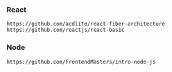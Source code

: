 
### React
    https://github.com/acdlite/react-fiber-architecture
    https://github.com/reactjs/react-basic


### Node
    https://github.com/FrontendMasters/intro-node-js
    

